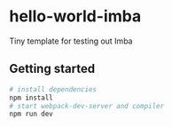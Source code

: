 # hello-world-imba

Tiny template for testing out Imba

## Getting started

```bash
# install dependencies
npm install
# start webpack-dev-server and compiler
npm run dev
```
